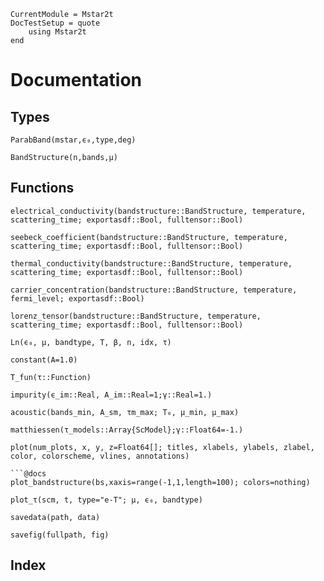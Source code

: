 ```@meta
CurrentModule = Mstar2t
DocTestSetup = quote
    using Mstar2t
end
```

# Documentation

## Types
```@docs
ParabBand(mstar,ϵ₀,type,deg)
```
```@docs
BandStructure(n,bands,μ)
```

## Functions

```@docs
electrical_conductivity(bandstructure::BandStructure, temperature, scattering_time; exportasdf::Bool, fulltensor::Bool)
```
```@docs
seebeck_coefficient(bandstructure::BandStructure, temperature, scattering_time; exportasdf::Bool, fulltensor::Bool)
```
```@docs
thermal_conductivity(bandstructure::BandStructure, temperature, scattering_time; exportasdf::Bool, fulltensor::Bool)
```
```@docs
carrier_concentration(bandstructure::BandStructure, temperature, fermi_level; exportasdf::Bool)
```
```@docs
lorenz_tensor(bandstructure::BandStructure, temperature, scattering_time; exportasdf::Bool, fulltensor::Bool)
```
```@docs
Ln(ϵ₀, μ, bandtype, T, β, n, idx, τ)
```
```@docs
constant(A=1.0)
```
```@docs
T_fun(τ::Function)
```
```@docs
impurity(ϵ_im::Real, A_im::Real=1;γ::Real=1.)
```
```@docs
acoustic(bands_min, A_sm, τm_max; T₀, μ_min, μ_max)
```
```@docs
matthiessen(τ_models::Array{ScModel};γ::Float64=-1.)
```
```@docs
plot(num_plots, x, y, z=Float64[]; titles, xlabels, ylabels, zlabel, color, colorscheme, vlines, annotations)

```@docs
plot_bandstructure(bs,xaxis=range(-1,1,length=100); colors=nothing)
```
```@docs
plot_τ(scm, t, type="e-T"; μ, ϵ₀, bandtype) 
```
```@docs
savedata(path, data)
```
```@docs
savefig(fullpath, fig)
```

## Index

```@index
```